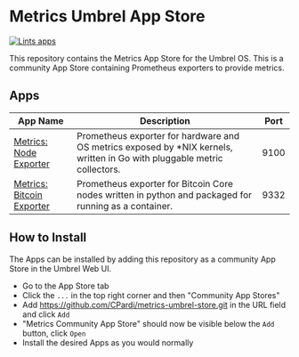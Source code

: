# Metrics Umbrel App Store

[![Lints apps](https://github.com/CPardi/metrics-umbrel-store/actions/workflows/lint.yml/badge.svg)](https://github.com/CPardi/metrics-umbrel-store/actions/workflows/lint.yml)

This repository contains the Metrics App Store for the Umbrel OS. This is a community App Store containing Prometheus exporters to provide metrics.

## Apps

| App Name                                                                            | Description                                                                                                              | Port |
|-------------------------------------------------------------------------------------|--------------------------------------------------------------------------------------------------------------------------|------|
| [Metrics: Node Exporter](https://github.com/prometheus/node_exporter)               | Prometheus exporter for hardware and OS metrics exposed by *NIX kernels, written in Go with pluggable metric collectors. | 9100 |
| [Metrics: Bitcoin Exporter](https://github.com/jvstein/bitcoin-prometheus-exporter) | Prometheus exporter for Bitcoin Core nodes written in python and packaged for running as a container.                    | 9332 |

## How to Install

The Apps can be installed by adding this repository as a community App Store in the Umbrel Web UI. 

 - Go to the App Store tab
 - Click the `...` in the top right corner and then "Community App Stores"
 - Add https://github.com/CPardi/metrics-umbrel-store.git in the URL field and click `Add`
 - "Metrics Community App Store" should now be visible below the `Add` button, click `Open`
 - Install the desired Apps as you would normally
